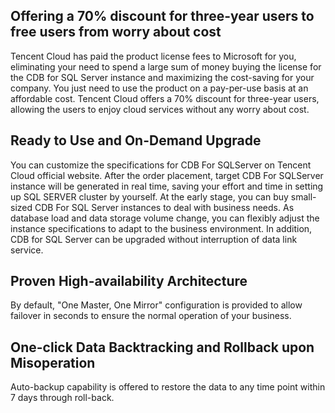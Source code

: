 ## Offering a 70% discount for three-year users to free users from worry about cost
Tencent Cloud has paid the product license fees to Microsoft for you, eliminating your need to spend a large sum of money buying the license for the CDB for SQL Server instance and maximizing the cost-saving for your company. You just need to use the product on a pay-per-use basis at an affordable cost. Tencent Cloud offers a 70% discount for three-year users, allowing the users to enjoy cloud services without any worry about cost.

## Ready to Use and On-Demand Upgrade
You can customize the specifications for CDB For SQLServer on Tencent Cloud official website. After the order placement, target CDB For SQLServer instance will be generated in real time, saving your effort and time in setting up SQL SERVER cluster by yourself. At the early stage, you can buy small-sized CDB For SQL Server instances to deal with business needs. As database load and data storage volume change, you can flexibly adjust the instance specifications to adapt to the business environment. In addition, CDB for SQL Server can be upgraded without interruption of data link service.

## Proven High-availability Architecture
By default, "One Master, One Mirror" configuration is provided to allow failover in seconds to ensure the normal operation of your business.

## One-click Data Backtracking and Rollback upon Misoperation
Auto-backup capability is offered to restore the data to any time point within 7 days through roll-back.

